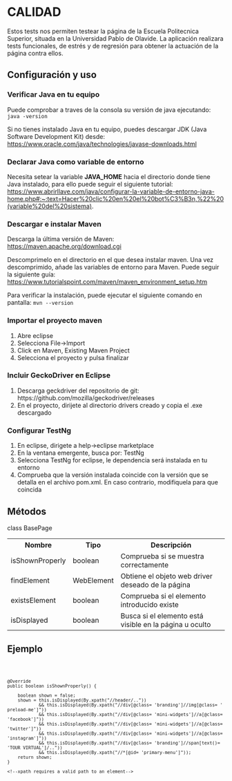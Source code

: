 # CALIDAD

Estos tests nos permiten testear la página de la Escuela Politecnica Superior, situada en la Universidad Pablo de Olavide. La aplicación realizara tests funcionales, de estrés y de regresión para obtener la actuación de la página contra ellos.

## Configuración y uso

### Verificar Java en tu equipo

Puede comprobar a traves de la consola su versión de java ejecutando:
<code>java -version</code>

Si no tienes instalado Java en tu equipo, puedes descargar JDK (Java Software Development Kit) desde: 
https://www.oracle.com/java/technologies/javase-downloads.html

### Declarar Java como variable de entorno

Necesita setear la variable **JAVA_HOME** hacia el directorio donde tiene Java instalado, para ello puede seguir el siguiente tutorial:
https://www.abrirllave.com/java/configurar-la-variable-de-entorno-java-home.php#:~:text=Hacer%20clic%20en%20el%20bot%C3%B3n,%22%20(variable%20del%20sistema).

### Descargar e instalar Maven

Descarga la última versión de Maven:
https://maven.apache.org/download.cgi

Descomprimelo en el directorio en el que desea instalar maven.  Una vez descomprimido, añade las variables de entorno para Maven. Puede seguir la siguiente guía:
https://www.tutorialspoint.com/maven/maven_environment_setup.htm

Para verificar la instalación, puede ejecutar el siguiente comando en pantalla: <code>mvn --version</code>

### Importar el proyecto maven

<ol>
  <li>Abre eclipse</li>
  <li>Selecciona File->Import</li>
  <li>Click en Maven, Existing Maven Project</li>
  <li>Selecciona el proyecto y pulsa finalizar</li>
</ol>

 ### Incluir GeckoDriver en Eclipse
 
 <ol>
  <li>Descarga geckdriver del repositorio de git: https://github.com/mozilla/geckodriver/releases</li>
  <li>En el proyecto, dirijete al directorio drivers creado y copia el .exe descargado</li>
</ol>
 
 ### Configurar TestNg 
 
 <ol>
  <li>En eclipse, dirigete a help->eclipse marketplace</li>
  <li>En la ventana emergente, busca por: TestNg</li>
  <li>Selecciona TestNg for eclipse, le dependencia será instalada en tu entorno</li>
  <li>Comprueba que la versión instalada coincide con la versión que se detalla en el archivo pom.xml. En caso contrario, modifiquela para que coincida</li>
</ol>


## Métodos
class BasePage
<table>
<tr>
<th>Nombre</th>
<th>Tipo</th>
<th>Descripción</th>
<tr>
<tr>
<td>isShownProperly</td>
<td>boolean</td>
<td>Comprueba si se muestra correctamente</td>
<tr>

<tr>
<td>findElement</td>
<td>WebElement</td>
<td>Obtiene el objeto web driver deseado de la página</td>
<tr>
<tr>
<td>existsElement</td>
<td>boolean</td>
<td>Comprueba si el elemento introducido existe</td>
<tr>
<tr>
<td>isDisplayed</td>
<td>boolean</td>
<td>Busca si el elemento está visible en la página u oculto</td>
<tr>


</table>

## Ejemplo

<code>

    @Override
    public boolean isShownProperly() {

        boolean shown = false;
        shown = this.isDisplayed(By.xpath("//header/.."))
                && this.isDisplayed(By.xpath("//div[@class= 'branding']//img[@class= ' preload-me']"))
                && this.isDisplayed(By.xpath("//div[@class= 'mini-widgets']//a[@class= 'facebook']"))
                && this.isDisplayed(By.xpath("//div[@class= 'mini-widgets']//a[@class= 'twitter']"))
                && this.isDisplayed(By.xpath("//div[@class= 'mini-widgets']//a[@class= 'instagram']"))
                && this.isDisplayed(By.xpath("//div[@class= 'branding']//span[text()= 'TOUR VIRTUAL']/.."))
                && this.isDisplayed(By.xpath("//*[@id= 'primary-menu']"));
        return shown;
    }
    
    <!--xpath requires a valid path to an element-->

</code>


